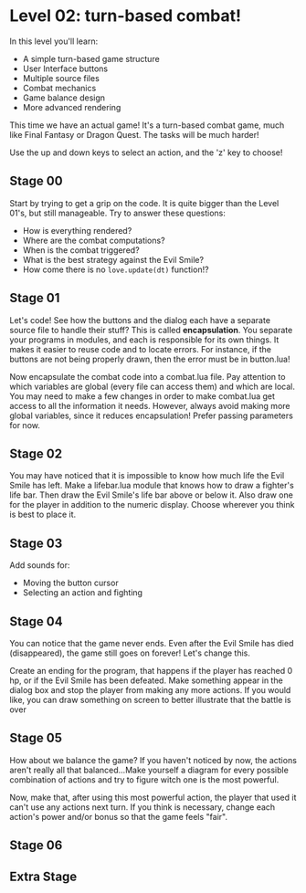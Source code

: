 
Level 02: turn-based combat!
============================

In this level you'll learn:
* A simple turn-based game structure
* User Interface buttons
* Multiple source files
* Combat mechanics
* Game balance design
* More advanced rendering

This time we have an actual game! It's a turn-based combat game, much like
Final Fantasy or Dragon Quest. The tasks will be much harder!

Use the up and down keys to select an action, and the 'z' key to choose!

Stage 00
--------

Start by trying to get a grip on the code. It is quite bigger than the Level
01's, but still manageable. Try to answer these questions:

* How is everything rendered?
* Where are the combat computations?
* When is the combat triggered?
* What is the best strategy against the Evil Smile?
* How come there is no `love.update(dt)` function!?

Stage 01
--------

Let's code! See how the buttons and the dialog each have a separate source file
to handle their stuff? This is called **encapsulation**. You separate your
programs in modules, and each is responsible for its own things. It makes it
easier to reuse code and to locate errors. For instance, if the buttons are not
being properly drawn, then the error must be in button.lua!

Now encapsulate the combat code into a combat.lua file. Pay attention to which
variables are global (every file can access them) and which are local. You may
need to make a few changes in order to make combat.lua get access to all the
information it needs. However, always avoid making more global variables, since
it reduces encapsulation! Prefer passing parameters for now.

Stage 02
--------

You may have noticed that it is impossible to know how much life the Evil Smile
has left. Make a lifebar.lua module that knows how to draw a fighter's life
bar. Then draw the Evil Smile's life bar above or below it. Also draw one
for the player in addition to the numeric display. Choose wherever you think is
best to place it.

Stage 03
--------

Add sounds for:

* Moving the button cursor
* Selecting an action and fighting

Stage 04
--------

You can notice that the game never ends. Even after the Evil Smile has died
(disappeared), the game still goes on forever! Let's change this.

Create an ending for the program, that happens if the player has reached
0 hp, or if the Evil Smile has been defeated. Make something appear in the dialog
box and stop the player from making any more actions. If you would like, you can
draw something on screen to better illustrate that the battle is over

Stage 05
--------

How about we balance the game? If you haven't noticed by now, the actions aren't
really all that balanced...Make yourself a diagram for every possible combination
of actions and try to figure witch one is the most powerful.

Now, make that, after using this most powerful action, the player that used it
can't use any actions next turn. If you think is necessary, change each action's
power and/or bonus so that the game feels "fair".

Stage 06
--------

Extra Stage
-----------

